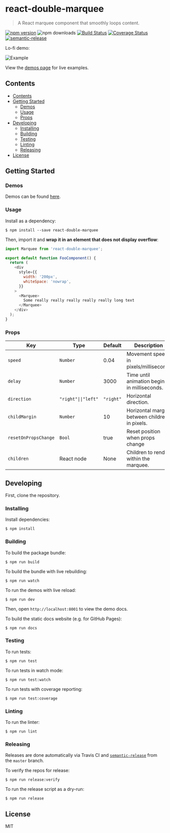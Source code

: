 # react-double-marquee
> A React marquee component that smoothly loops content.

[![npm version](https://badge.fury.io/js/react-double-marquee.svg)](https://badge.fury.io/js/react-double-marquee) ![npm downloads](https://img.shields.io/npm/dy/react-double-marquee)
[![Build Status](https://travis-ci.org/cdtinney/react-double-marquee.svg?branch=master)](https://travis-ci.org/cdtinney/react-double-marquee) [![Coverage Status](https://coveralls.io/repos/github/cdtinney/react-double-marquee/badge.svg?branch=master)](https://coveralls.io/github/cdtinney/react-double-marquee?branch=master)
[![semantic-release](https://img.shields.io/badge/%20%20%F0%9F%93%A6%F0%9F%9A%80-semantic--release-e10079.svg)](https://github.com/semantic-release/semantic-release)

Lo-fi demo:

![Example](https://raw.githubusercontent.com/cdtinney/react-double-marquee/master/docs/static/example.gif)

View the [demos page](https://cdtinney.github.io/react-double-marquee/) for live examples.

## Contents

- [Contents](#contents)
- [Getting Started](#getting-started)
  - [Demos](#demos)
  - [Usage](#usage)
  - [Props](#props)
- [Developing](#developing)
  - [Installing](#installing)
  - [Building](#building)
  - [Testing](#testing)
  - [Linting](#linting)
  - [Releasing](#releasing)
- [License](#license)

## Getting Started

### Demos

Demos can be found [here](https://cdtinney.github.io/react-double-marquee/).

### Usage

Install as a dependency:

```
$ npm install --save react-double-marquee
```

Then, import it and **wrap it in an element that does not display overflow**:

```js
import Marquee from 'react-double-marquee';

export default function FooComponent() {
  return (
    <div
      style={{
        width: '200px',
        whiteSpace: 'nowrap',
      }}
    >
      <Marquee>
        Some really really really really really long text
      </Marquee>
    </div>
  );
}
```

### Props

| Key           | Type              | Default                                | Description                                    |
| ------------- | ----------------- | -------------------------------------- | ---------------------------------------------- |
| `speed`       | `Number`          | 0.04                                   | Movement speed, in pixels/millisecond.         |
| `delay`       | `Number`          | 3000                                   | Time until animation begins, in milliseconds.  |
| `direction`   | `"right"\|\|"left"` | `"right"`                              | Horizontal direction.                          |
| `childMargin` | `Number`          | 10                                     | Horizontal margin between children, in pixels. |
| `resetOnPropsChange` | `Bool`     | true                                   | Reset position when props change               |
| `children`    | React node        | None | Children to render within the marquee. |

## Developing

First, clone the repository.

### Installing

Install dependencies:

```
$ npm install
```

### Building

To build the package bundle:

```
$ npm run build
```

To build the bundle with live rebuilding:

```
$ npm run watch
```

To run the demos with live reload:

```
$ npm run dev
```

Then, open `http://localhost:8001` to view the demo docs.

To build the static docs website (e.g. for GitHub Pages):

```
$ npm run docs
```

### Testing

To run tests:

```
$ npm run test
```

To run tests in watch mode:

```
$ npm run test:watch
```

To run tests with coverage reporting:

```
$ npm run test:coverage
```

### Linting

To run the linter:

```
$ npm run lint
```

### Releasing

Releases are done automatically via Travis CI and [`semantic-release`](https://github.com/semantic-release/semantic-release)
from the `master` branch.

To verify the repos for release:

```
$ npm run release:verify
```

To run the release script as a dry-run:

```
$ npm run release
```

## License

MIT
